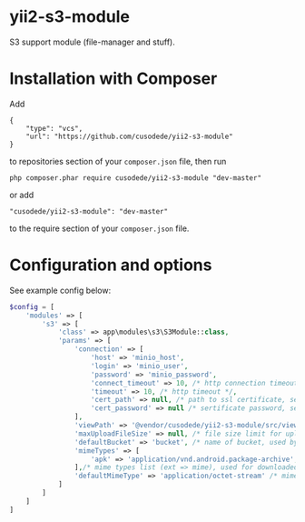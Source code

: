 # yii2-s3-module

S3 support module (file-manager and stuff).

# Installation with Composer

Add

```
{
	"type": "vcs",
	"url": "https://github.com/cusodede/yii2-s3-module"
}
```

to repositories section of your `composer.json` file, then run

```
php composer.phar require cusodede/yii2-s3-module "dev-master"
```

or add

```
"cusodede/yii2-s3-module": "dev-master"
```

to the require section of your `composer.json` file.

# Configuration and options

See example config below:

```php
$config = [
    'modules' => [
        's3' => [
            'class' => app\modules\s3\S3Module::class,
            'params' => [
                'connection' => [
                    'host' => 'minio_host',
                    'login' => 'minio_user',
                    'password' => 'minio_password',
                    'connect_timeout' => 10, /* http connection timeout */,
                    'timeout' => 10, /* http timeout */,
                    'cert_path' => null, /* path to ssl certificate, set null to disable */
                    'cert_password' => null /* sertificate password, set null, if sertificate has no password */
                ],
                'viewPath' => '@vendor/cusodede/yii2-s3-module/src/views/index', /* path to view templates, if you want to customize them */
                'maxUploadFileSize' => null, /* file size limit for uploaded file, set null to disable */
                'defaultBucket' => 'bucket', /* name of bucket, used by default, if null, alphabetically first bucket will be used */,
                'mimeTypes' => [
                    'apk' => 'application/vnd.android.package-archive',
                ],/* mime types list (ext => mime), used for downloaded files mime substitution. Note: that list overrides a magic.mime file information. */
                'defaultMimeType' => 'application/octet-stream' /* mime type, that be used for any file, which extension has not included in mimeTypes parameter or in magic.mime */
            ]
        ] 
    ]
]
